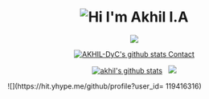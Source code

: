 <h1 align="center">
  <img alt="Hi I'm Akhil I.A" title="Hi" src="http://readme-typing-svg.herokuapp.com?color=%84CAE7&size=30&lines=Hi%2C+I'm+Akhil+I.A&center=true">
</h1>
<p align="center">
    <a href="https://git.io/streak-stats"><img src="https://streak-stats.demolab.com?user=AKHIL-DyC"/></a>
</p>
<p align="center">
  <a href="https://github.com/AKHIL-DyC">
    <img src="https://github-profile-trophy.vercel.app/?username=AKHIL-DyC&theme=tokyonight&no-frame=true" alt="AKHIL-DyC's github stats" />
  </a>
   <a href="https://akhil-mec.vercel.app/">Contact</a>
</p>
<p align="center">
  <a href="https://github.com/AKHIL-DyC">
    <img src="https://github-readme-stats.vercel.app/api?username=AKHIL-DyC&show_icons=true&include_all_commits=true&count_private=true&theme=tokyonight&hide_border=true" alt="akhil's github stats" /></a>&nbsp;&nbsp;
  <a href="https://github.com/AKHIL-DyC">
    <img src="https://github-readme-stats.vercel.app/api/top-langs/?username=AKHIL-DyC&layout=compact&theme=tokyonight&hide_border=true&langs_count=8&count_private=true&show_icons=true" />
  </a>
</p>
![](https://hit.yhype.me/github/profile?user_id= 119416316)
